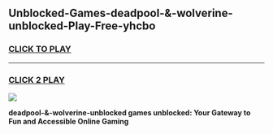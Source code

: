
## Unblocked-Games-deadpool-&-wolverine-unblocked-Play-Free-yhcbo
<h3>
<a href="https://premium76.site?title=deadpool-&-wolverine-unblocked&ref=20M">CLICK TO PLAY</a></h3>
<hr>

<h3>
<a href="https://premium76.site?title=deadpool-&-wolverine-unblocked&ref=20M">CLICK 2 PLAY</a>
  
</h3>

<a href="https://premium76.site?title=deadpool-&-wolverine-unblocked&ref=19M"><img src="https://clearcache.store/games.png"></a>


**deadpool-&-wolverine-unblocked games unblocked: Your Gateway to Fun and Accessible Online Gaming**
